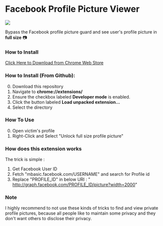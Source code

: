 # Facebook Profile Picture Viewer

![](https://i.imgur.com/oysTQEP.png)

Bypass the Facebook profile picture guard and see user's profile picture in __full size__ 📷

### How to Install
[Click Here to Download from Chrome Web Store](https://chrome.google.com/webstore/detail/facebook-profile-picture/olhdholihhioakdjhfhligfehfjjfeoc?hl=fr&authuser=0)


### How to Install (From Github):

0. Download this repository
1. Navigate to **chrome://extensions/** 
2. Ensure the checkbox labeled **Developer mode** is enabled. 
3. Click the button labeled **Load unpacked extension...**
4. Select the directory 

### How To Use

0. Open victim's profile
1. Right-Click and Select "Unlock full size profile picture"

### How does this extension works

The trick is simple : 

1. Get Facebook User ID
2. Fetch "mbasic.facebook.com/USERNAME" and search for Profile id
3. Replace "PROFILE_ID" in below URI : " http://graph.facebook.com/PROFILE_ID/picture?width=2000"

### Note

I highly recommend to not use these kinds of tricks to find and view private profile pictures, because all people like to maintain some privacy and they don't want others to disclose their privacy.
